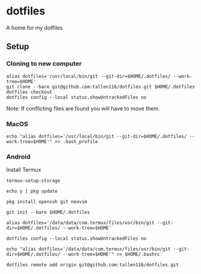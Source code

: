 # dotfiles

A home for my dotfiles

## Setup

### Cloning to new computer

```
alias dotfiles='/usr/local/bin/git --git-dir=$HOME/.dotfiles/ --work-tree=$HOME'
git clone --bare git@github.com:tallen116/dotfiles.git $HOME/.dotfiles
dotfiles checkout
dotfiles config --local status.showUntrackedFiles no
```

Note:
If conflicting files are found you will have to move them.

### MacOS

```
echo "alias dotfiles='/usr/local/bin/git --git-dir=$HOME/.dotfiles/ --work-tree=$HOME'" >> .bash_profile
```

### Android

Install Termux

```
termux-setup-storage

echo y | pkg update

pkg install openssh git neovim

git init --bare $HOME/.dotfiles

alias dotfiles='/data/data/com.termux/files/usr/bin/git --git-dir=$HOME/.dotfiles/ --work-tree=$HOME'

dotfiles config --local status.showUntrackedFiles no

echo "alias dotfiles='/data/data/com.termux/files/usr/bin/git --git-dir=$HOME/.dotfiles/ --work-tree=$HOME'" >> $HOME/.bashrc

dotfiles remote add origin git@github.com:tallen116/dotfiles.git
```
